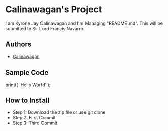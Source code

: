 # Calinawagan's Project
I am Kyrone Jay Calinawagan and I'm Managing "README.md". This will be submitted to Sir Lord Francis Navarro.
## Authors
- [Calinawagan](https://github.com/jaykyrone)
## Sample Code
printf( 'Hello World' );
## How to Install
- Step 1: Download the zip file or use git clone
- Step 2: First Commit
- Step 3: Third Commit 
